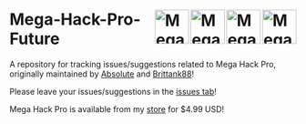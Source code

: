 <h1>
  <img alt="Mega Hack v5 Icon" width="60" align="right" src="https://absolllute.com/store/img/v5icon.png" />
  <img alt="Mega Hack v6 Icon" width="60" align="right" src="https://absolllute.com/store/img/mh.png" />
  <img alt="Mega Hack v7 Icon" width="60" align="right" src="https://absolllute.com/store/img/v7icon.png" />
  <img alt="Mega Hack v8 Icon" width="60" align="right" src="https://absolllute.com/store/img/v8icon.png" />
  Mega-Hack-Pro-Future
</h1>

A repository for tracking issues/suggestions related to Mega Hack Pro, originally maintained by [Absolute](https://github.com/absoIute) and [Brittank88](https://github.com/Brittank88)!

Please leave your issues/suggestions in the [issues tab](https://github.com/absoIute/Mega-Hack-Pro-Future/issues)!

Mega Hack Pro is available from my [store](https://absolllute.com/store/) for $4.99 USD!
